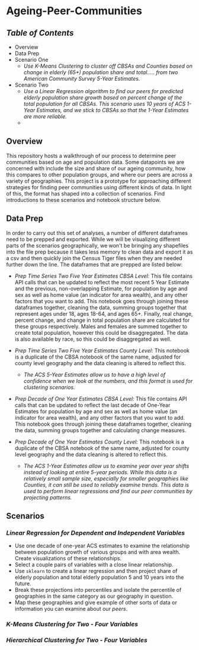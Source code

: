 # Ageing-Peer-Communities

## *Table of Contents*
+ Overview   
+ Data Prep  
+ Scenario One
    + *Use K-Means Clustering to cluster off CBSAs and Counties based on change in elderly (65+) population share and total..... from two American Community Survey 5-Year Estimates.*  
+ Scenario Two  
    + *Use a Linear Regression algorithm to find our peers for predicted elderly population share growth based on percent change of the total population for all CBSAs. This scenario uses 10 years of ACS 1-Year Estimates, and we stick to CBSAs so that the 1-Year Estimates are more reliable.*
  +

## Overview

This repository hosts a walkthrough of our process to determine peer communities based on age and population data. Some datapoints we are concerned with include the size and share of our ageing community, how this compares to other population groups, and where our peers are across a variety of geographies. This project is a prototype for approaching different strategies for finding peer communities using different kinds of data. In light of this, the format has shaped into a collection of scenarios. Find introductions to these scenarios and notebook structure below.

## Data Prep

In order to carry out this set of analyses, a number of different dataframes need to be prepped and exported. While we will be visualizing different parts of the scenarios geographically, we won't be bringing any shapefiles into the file prep because it takes less memory to clean data and export it as a csv and then quickly join the Census Tiger files when they are needed further down the line. The dataframes that are prepped are listed below:  

+ *Prep Time Series Two Five Year Estimates CBSA Level:* This file contains API calls that can be updated to reflect the most recent 5 Year Estimate and the previous, non-overlapping Estimate, for population by age and sex as well as home value (an indicator for area wealth), and any other factors that you want to add. This notebook goes through joining these dataframes together, cleaning the data, summing groups together that represent ages under 18, ages 18-64, and ages 65+. Finally, real change, percent change, and change in total population share are calculated for these groups respectively. Males and females are summed together to create total population, however this could be disaggregated. The data is also available by race, so this could be disaggregated as well.

+ *Prep Time Series Two Five Year Estimates County Level:* This notebook is a duplicate of the CBSA notebook of the same name, adjusted for county level geography and the data cleaning is altered to reflect this.

    + *The ACS 5-Year Estimates allow us to have a high level of confidence when we look at the numbers, and this format is used for clustering scenarios.*

+ *Prep Decade of One Year Estimates CBSA Level:* This file contains API calls that can be updated to reflect the last decade of One-Year Estimates for population by age and sex as well as home value (an indicator for area wealth), and any other factors that you want to add. This notebook goes through joining these dataframes together, cleaning the data, summing groups together and calculating change measures.

+ *Prep Decade of One Year Estimates County Level:* This notebook is a duplicate of the CBSA notebook of the same name, adjusted for county level geography and the data cleaning is altered to reflect this.

    + *The ACS 1-Year Estimates allow us to examine year over year shifts instead of looking at entire 5-year periods. While this data is a relatively small sample size, especially for smaller geographies like Counties, it can still be used to reliably examine trends. This data is used to perform linear regressions and find our peer communities by projecting patterns.*



## Scenarios  

### *Linear Regression for Dependent and Independent Variables*

+ Use one decade of one-year ACS estimates to examine the relationship between population growth of various groups and with area wealth. Create visualizations of these relationships.   
+ Select a couple pairs of variables with a close linear relationship.
+ Use `sklearn` to create a linear regression and then project share of elderly population and total elderly population 5 and 10 years into the future.  
+ Break these projections into percentiles and isolate the percentile of geographies in the same category as our geography in question.  
+ Map these geographies and give example of other sorts of data or information you can examine about our *peers*.

### *K-Means Clustering for Two - Four Variables*

### *Hierarchical Clustering for Two - Four Variables*
